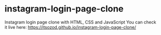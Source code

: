 # instagram-login-page-clone
 Instagram login page clone with HTML, CSS and JavaScript
 You can check it live here: https://itsozod.github.io/instagram-login-page-clone/

